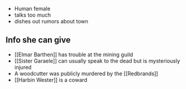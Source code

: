 - Human female
- talks too much
- dishes out rumors about town

## Info she can give
- [[Elmar Barthen]] has trouble at the mining guild
- [[Sister Garaele]] can usually speak to the dead but is mysteriously injured
- A woodcutter was publicly murdered by the [[Redbrands]]
- [[Harbin Wester]] is a coward 